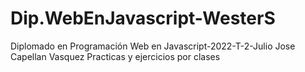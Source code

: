 # Dip.WebEnJavascript-WesterS
Diplomado en Programación Web en Javascript-2022-T-2-Julio Jose Capellan Vasquez
Practicas y ejercicios por clases